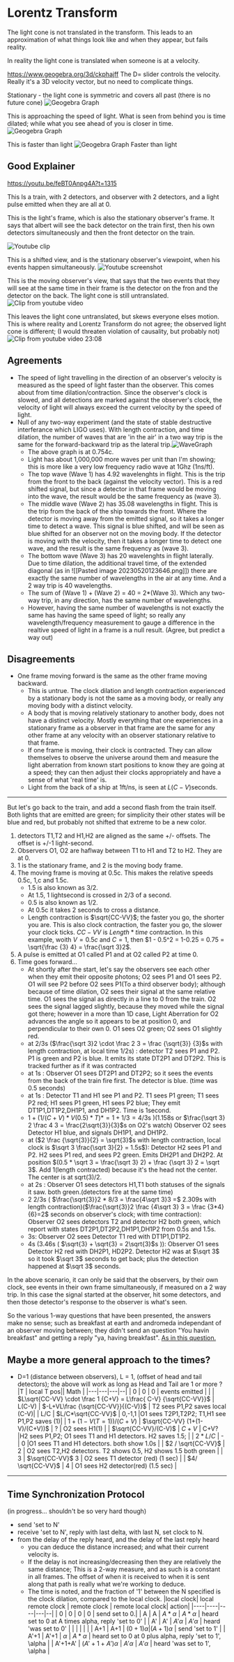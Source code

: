 
# Lorentz Transform

The light cone is not translated in the transform.  This leads to an approximation of what things look like and when they appear, but fails reality.

In reality the light cone is translated when someone is at a velocity.

https://www.geogebra.org/3d/ckphajff  The D= slider controls the velocity.  Really it's a 3D velocity vector, but no need to complicate things.



Stationary - the light cone is symmetric and covers all past (there is no future cone)
![Geogebra Graph](Geogebra-Stationary.png)

This is approaching the speed of light. What is seen from behind you is time dilated; while what you see ahead of you is closer in time.
![Geogebra Graph](Geogebra-Moving.png)

This is faster than light
![Geogebra Graph](Geogebra-FTL.png) Faster than light

## Good Explainer

https://youtu.be/feBT0Anpg4A?t=1315

This Is a train, with 2 detectors, and observer with 2 detectors, and a light pulse emitted when they are all at 0.

This is the light's frame, which is also the stationary observer's frame.  It says that albert will see the back detector on the train first, then his own detectors simultaneously and then the front detector on the train.

![Youtube clip](LorentzTransform1.png)

This is a shifted view, and is the stationary observer's viewpoint, when his events happen simultaneously.
![Youtube screenshot](LorentzTransform2.png)


This is the moving observer's view, that says that the two events that they will see at the same time in their frame is the detector on the fron and the detector on the back.  The light cone is still untranslated.
![Clip from youtube video](LorentzTransform3.png)

This leaves the light cone untranslated, but skews everyone elses motion.  This is where reality and Lorentz Transform do not agree; the observed light cone is different; (I would threaten violation of causality, but probably not)
![Clip from youtube video 23:08](LorentzTransform4.png)

## Agreements
 - The speed of light travelling in the direction of an observer's velocity is measured as the speed of light faster than the observer.  This comes about from time dilation/contraction.  Since the observer's clock is slowed, and all detections are marked against the observer's clock, the velocity of light will always exceed the current velocity by the speed of light.
 - Null of any two-way experiment (and the state of stable destructive interferance which LIGO uses).  With length contraction, and time dilation, the number of waves that are 'in the air' in a two way trip is the same for the forward-backward trip as the lateral trip.![WaveGraph](WaveGraph.png)
     - The above graph is at 0.754c.  
     - Light has about 1,000,000 more waves per unit than I'm showing; this is more like a very low frequency radio wave at 1Ghz (1ns/ft).
     - The top wave (Wave 1) has 4.92 wavelenghts in flight.  This is the trip from the front to the back (against the velocity vector).  This is a red shifted signal, but since a detector in that frame would be moving into the wave, the result would be the same frequency as (wave 3).
     - The middle wave (Wave 2) has 35.08 wavelengths in flight.  This is the trip from the back of the ship towards the front.  Where the detector is moving away from the emitted signal, so it takes a longer time to detect a wave.  This signal is blue shifted, and will be seen as blue shifted for an observer not on the moving body.  If the detector is moving with the velocity, then it takes a longer time to detect one wave, and the result is the same frequency as (wave 3).
     - The bottom wave (Wave 3) has 20 wavelenghts in flight laterally.  Due to time dilation, the additional travel time, of the extended diagonal (as in ![[Pasted image 20230520123646.png]]) there are exactly the same number of wavelengths in the air at any time.  And a 2 way trip is 40 wavelengths. 
     - The sum of (Wave 1) + (Wave 2) = 40 = 2*(Wave 3).  Which any two-way trip, in any direction, has the same number of wavelengths.
    - However, having the same number of wavelengths is not exactly the same has having the same speed of light; so really any wavelength/frequency measurement to gauge a difference in the realtive speed of light in a frame is a null result. (Agree, but predict a way out)

## Disagreements
  - One frame moving forward is the same as the other frame moving backward.
     -  This is untrue.  The clock dilation and length contraction experienced by a stationary body is not the same as a moving body, or really any moving body with a distinct velocity.  
     - A body that is moving relatively stationary to another body, does not have a distinct velocity.  Mostly everything that one experiences in a stationary frame as a observer in that frame are the same for any other frame at any velocity with an observer stationary relative to that frame.
     - If one frame is moving, their clock is contracted.  They can allow themselves to observe the universe around them and measure the light aberration from known start positions to know they are going at a speed; they can then adjust their clocks appropriately and have a sense of what 'real time' is.
     - Light from the back of a ship at 1ft/ns, is seen at $L(C-V)$seconds.

---
But let's go back to the train, and add a second flash from the train itself.
Both lights that are emitted are green; for simplicity their other states will be blue and red, but probably not shifted that extreme to be a new color.

1) detectors T1,T2 and H1,H2 are aligned as the same +/- offsets.  The offset is +/-1 light-second.
2) Observers O1, O2 are haflway between T1 to H1 and T2 to H2. They are at 0.
3) 1 is the stationary frame, and 2 is the moving body frame.
4) The moving frame is moving at 0.5c. This makes the relative speeds 0.5c, 1,c  and 1.5c. 
   - 1.5 is also known as 3/2. 
   - At 1.5, 1 lightsecond is crossed in 2/3 of a second. 
   - 0.5 is also known as 1/2.  
   - At 0.5c it takes 2 seconds to cross a distance.
   - Length contraction is $\sqrt{CC-VV}$; the faster you go, the shorter you are.  This is also clock contraction, the faster you go, the slower your clock ticks.  $CC-VV$ is $Length*time$ contraction.  In this example, woith $V=0.5c$ and $C=1$, then $1 - 0.5^2 = 1-0.25 = 0.75 = \sqrt{\frac {3} 4} = \frac{\sqrt 3}2$.  
1) A pulse is emitted at O1 called P1 and at O2 called P2 at time 0.
2) Time goes forward...
   - At shortly after the start, let's say the observers see each other when they emit their opposite photons; O2 sees P1 and O1 sees P2.  O1 will see P2 before O2 sees P1(To a third observer body); although because of time dilation, O2 sees their signal at the same relative time. O1 sees the signal as directly in a line to 0 from the train.  O2 sees the signal lagged slightly, because they moved while the signal got there; however in a more than 1D case, Light Aberration for O2 advances the angle so it appears to be at position 0, and perpendicular to their own 0.  O1 sees O2 green; O2 sees O1 slightly red.
   - at 2/3s ($\frac{\sqrt 3}2 \cdot \frac 2 3 = \frac {\sqrt{3}} {3}$s with length contraction, at local time 1/2s) : detector T2 sees  P1 and P2.  P1 is green and P2 is blue. It emits its state DT2P1 and DT2P2. This is tracked further as if it was contracted
   - at 1s : Observer O1 sees DT2P1 and DT2P2; so it sees the events from the back of the train fire first. The detector is blue. (time was 0.5 seconds)
   - at 1s : Detector T1 and H1 see P1 and P2.   T1 sees P1 green; T1 sees P2 red; H1 sees P1 green, H1 sees P2 blue;  They emit DT1P1,DT1P2,DH1P1, and DH1P2. Time is 1second.
   - $1 + ( 1/(C+V) * V(0.5)*T ) * = 1+ 1/3 = 4/3$s )(1.158s or $\frac{\sqrt 3} 2 \frac 4 3 = \frac{2\sqrt{3}}{3}$s on O2's watch) Observer O2 sees Detector H1 blue, and signals DH1P1, and DH1P2.
   - at ($2 \frac {\sqrt{3}}{2} = \sqrt{3}$s with length contraction, local clock is $\sqrt 3 \frac{\sqrt 3}{2} = 1.5s$): Detector H2 sees P1 and P2.  H2 sees P1 red, and sees P2 green.  Emits DH2P1 and DH2P2.  At position $(0.5 * \sqrt 3 = \frac{\sqrt 3} 2) + \frac {\sqrt 3} 2 = \sqrt 3$.  Add 1(length contracted) because it's the head not the center.  The center is at sqrt(3)/2. 
   - at 2s : Observer O1 sees detectors H1,T1 both statuses of the signals it saw.  both green.(detectors fire at the same time)
   - 2 2/3s ( $\frac{\sqrt{3}}2 * 8/3 = \frac{4\sqrt 3}3 =$ 2.309s with length contraction)($\frac{\sqrt{3}}2 \frac {4\sqrt 3} 3 = \frac {3*4}{6}=2$ seconds on observer's clock; with time contraction): Observer O2 sees detectors T2 and detector H2 both green, which report with states DT2P1,DT2P2,DH1P1,DH1P2 from 0.5s and 1.5s.
   - 3s: Observer O2 sees Detector T1 red with DT1P1,DT1P2.
   - 4s (3.46s ( $\sqrt{3} + \sqrt{3} = 2\sqrt{3}$s )): Observer O1 sees Detector H2 red with DH2P1, HD2P2.  Detector H2 was at $\sqrt 3$ so it took $\sqrt 3$ seconds to get back; plus the detection happened at $\sqrt 3$ seconds.
   

In the above scenario, it can only be said that the observers, by their own clock, see events in their own frame simultaneously, if measured on a 2 way trip.  In this case the signal started at the observer, hit some detectors, and then those detector's response to the observer is what's seen.

So the various 1-way questions that have been presented, the answers make no sense; such as breakfast at earth and andromeda independant of an observer moving between; they didn't send an question "You havin breakfast" and getting a reply "ya, having breakfast". [As in this question.](LightSpeedSim.md#lorentz-problem)

## Maybe a more general approach to the times?

- D=1 (distance between observers), L = 1, (offset of head and tail detectors); the above will work as long as Head and Tail are 1 or more ? 
|T | local T pos|| Math |
|---|---|---|--|
| 0 | 0 | 0 | events emitted |  |
| $L\sqrt{CC-VV} \cdot \frac 1 {C+V} = L\frac{ C-V} {\sqrt{CC-VV}}$ | L(C-V) | $-L+VL\frac {\sqrt{CC-VV}}{(C-V)}$ | T2 sees P1,P2 saves local (C-V)|
| L/C | $L/C*\sqrt{CC-VV}$ | 0,-1,1 |O1 sees T2P1,T2P2; T1,H1 see P1,P2 saves (1)|
| $1+ (1-V(T=1))/(C+V)$ | $\sqrt{CC-VV} (1+(1-V)/(C+V))$ | ? | O2 sees H1(1) | 
| $\sqrt{CC-VV}/(C-V)$ | $C+V$ | C+V? |H2 sees P1,P2; O1 sees T1 and H1 detectors. H2 saves 1.5;  |
| $2*L/C$ | - | 0 |O1 sees T1 and H1 detectors. both show 1.0s |
| $2 / \sqrt{CC-VV}$ | $2$ | O2 sees T2,H2 detectors.  T2 shows 0.5, H2 shows 1.5 both green |
| 3 | $\sqrt{CC-VV}$ 3 | O2 sees T1 detector (red) (1 sec) |
| $4/ \sqrt{CC-VV}$ | 4 | O1 sees H2 detector(red) (1.5 sec) |


---
## Time Synchronization Protocol
 (in progress... shouldn't be so very hard though)
 - send 'set to N'
 - receive 'set to N', reply with last delta, with last N, set clock to N.
 - from the delay of the reply heard, and the delay of the last reply heard  
   - you can deduce the distance increased; and what their current velocity is.
   - If the delay is not increasing/decreasing then they are relatively the same distance;  This is a 2-way measure, and as such is a constant in all frames.  The offset of when it is received to when it is sent along that path is really what we're working to deduce.
   - The time is noted, and the fraction of '1' between the N specified is the clock dilation, compared to the local clock.
|local clock| local remote clock | remote clock | remote local clock| action|
|----|----|----|---|--|
| 0 | 0 | 0 | 0 |  send set to 0.|
| A | A | $A* \alpha$ | $A*\alpha$ | heard set to 0 at A times alpha, reply 'set to 0' |
| A' | A' | $A' \alpha$ | $A' \alpha$ | heard 'was set to 0' |
| | | | |
| A+1 | A+1 | $(0+1)\alpha$|$(A+1)\alpha$ | send 'set to 1' | 
| A'+1 | A'+1 | $\alpha$ | $A*\alpha$ | heard set to 0 at 0 plus alpha, reply 'set to 1', \alpha |
| A'+1+A' | $(A'+1+A') \alpha$ | $A' \alpha$ | $A' \alpha$ | heard 'was set to 1', \alpha |



